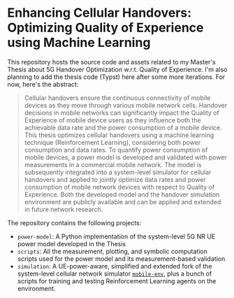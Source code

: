 # Enhancing Cellular Handovers: Optimizing Quality of Experience using Machine Learning

This repository hosts the source code and assets related to my Master's Thesis about 5G Handover Optimization w.r.t. Quality of Experience.
I'm also planning to add the thesis code (Typst) here after some more iterations.
For now, here's the abstract:

> Cellular handovers ensure the continuous connectivity of mobile devices as they move through various mobile network cells.
> Handover decisions in mobile networks can significantly impact the Quality of Experience of mobile device users as they influence both the achievable data rate and the power consumption of a mobile device.
> This thesis optimizes cellular handovers using a machine learning technique (Reinforcement Learning), considering both power consumption and data rates.
> To quantify power consumption of mobile devices, a power model is developed and validated with power measurements in a commercial mobile network.
> The model is subsequently integrated into a system-level simulator for cellular handovers and applied to jointly optimize data rates and power consumption of mobile network devices with respect to Quality of Experience.
> Both the developed model and the handover simulation environment are publicly available and can be applied and extended in future network research.

The repository contains the following projects:

- `power-model`: A Python implementation of the system-level 5G NR UE power model developed in the Thesis
- `scripts`: All the measurement, plotting, and symbolic computation scripts used for the power model and its measurement-based validation
- `simulation`: A UE-power-aware, simplified and extended fork of the system-level cellular network simulator [`mobile-env`](https://github.com/stefanbschneider/mobile-env), plus a bunch of scripts for training and testing Reinforcement Learning agents on the environment.
